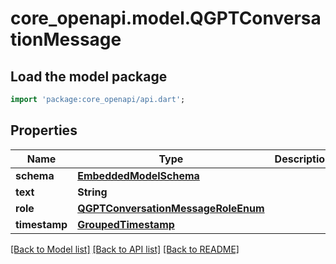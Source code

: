 # core_openapi.model.QGPTConversationMessage

## Load the model package
```dart
import 'package:core_openapi/api.dart';
```

## Properties
Name | Type | Description | Notes
------------ | ------------- | ------------- | -------------
**schema** | [**EmbeddedModelSchema**](EmbeddedModelSchema.md) |  | [optional] 
**text** | **String** |  | 
**role** | [**QGPTConversationMessageRoleEnum**](QGPTConversationMessageRoleEnum.md) |  | 
**timestamp** | [**GroupedTimestamp**](GroupedTimestamp.md) |  | 

[[Back to Model list]](../README.md#documentation-for-models) [[Back to API list]](../README.md#documentation-for-api-endpoints) [[Back to README]](../README.md)


